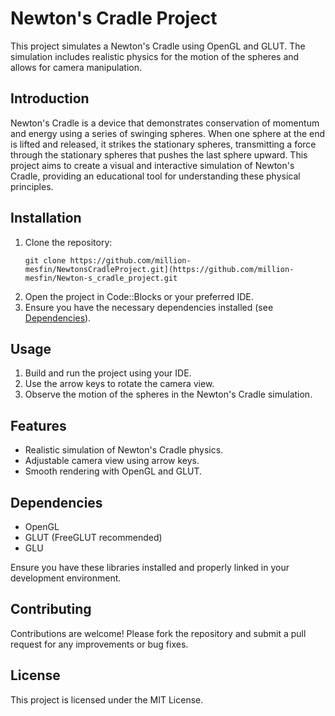 # Newton's Cradle Project

This project simulates a Newton's Cradle using OpenGL and GLUT. The simulation includes realistic physics for the motion of the spheres and allows for camera manipulation.

## Introduction

Newton's Cradle is a device that demonstrates conservation of momentum and energy using a series of swinging spheres. When one sphere at the end is lifted and released, it strikes the stationary spheres, transmitting a force through the stationary spheres that pushes the last sphere upward. This project aims to create a visual and interactive simulation of Newton's Cradle, providing an educational tool for understanding these physical principles.

## Installation

1. Clone the repository:
    ```
    git clone https://github.com/million-mesfin/NewtonsCradleProject.git](https://github.com/million-mesfin/Newton-s_cradle_project.git
    ```
2. Open the project in Code::Blocks or your preferred IDE.
3. Ensure you have the necessary dependencies installed (see [Dependencies](#dependencies)).

## Usage

1. Build and run the project using your IDE.
2. Use the arrow keys to rotate the camera view.
3. Observe the motion of the spheres in the Newton's Cradle simulation.

## Features

- Realistic simulation of Newton's Cradle physics.
- Adjustable camera view using arrow keys.
- Smooth rendering with OpenGL and GLUT.

## Dependencies

- OpenGL
- GLUT (FreeGLUT recommended)
- GLU

Ensure you have these libraries installed and properly linked in your development environment.

## Contributing

Contributions are welcome! Please fork the repository and submit a pull request for any improvements or bug fixes.

## License

This project is licensed under the MIT License.
